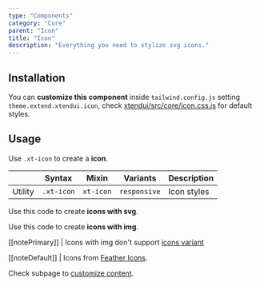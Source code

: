 ```yaml
---
type: "Components"
category: "Core"
parent: "Icon"
title: "Icon"
description: "Everything you need to stylize svg icons."
---
```


## Installation

You can **customize this component** inside `tailwind.config.js` setting `theme.extend.xtendui.icon`, check [xtendui/src/core/icon.css.js](https://github.com/minimit/xtendui/blob/beta/src/core/icon.css.js) for default styles.

## Usage

Use `.xt-icon` to create a **icon**.

<div class="xt-overflow-sub overflow-y-hidden overflow-x-scroll my-4 xt-my-auto w-full">

|                      | Syntax                          | Mixin            | Variants               | Description                   |
| ----------------------- | ----------------------------------------- | -----------------------------| ----------------------------- | ----------------------------- |
| Utility                  | `.xt-icon`                     | `xt-icon`                | `responsive`                | Icon styles            |

</div>

Use this code to create **icons with svg**.

<demo>
  <demoinline src="demos/components/core/icon/usage">
  </demoinline>
</demo>

Use this code to create **icons with img**.

<demo>
  <demoinline src="demos/components/core/icon/usage-img">
  </demoinline>
</demo>

[[notePrimary]]
| Icons with img don't support [icons variant](/components/core/icon/content#variant)

[[noteDefault]]
| Icons from [Feather Icons](https://feathericons.com).

Check subpage to [customize content](/components/core/icon/content).
